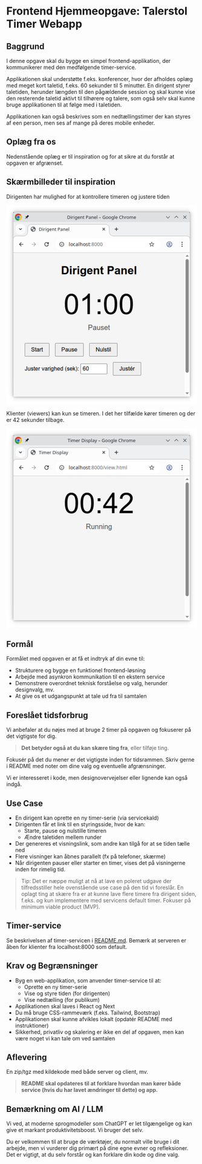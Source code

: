 # Frontend Hjemmeopgave: Talerstol Timer Webapp

## Baggrund

I denne opgave skal du bygge en simpel frontend-applikation, der kommunikerer med den medfølgende timer-service.

Applikationen skal understøtte f.eks. konferencer, hvor der afholdes oplæg med meget kort taletid, f.eks. 60 sekunder til 5 minutter. En dirigent styrer taletiden, herunder længden til den pågældende session og skal kunne vise den resterende taletid aktivt til tilhørere og talere, som også selv skal kunne bruge applikationen til at følge med i taletiden.

Applikationen kan også beskrives som en nedtællingstimer der kan styres af een person, men ses af mange på deres mobile enheder.

## Oplæg fra os

Nedenstående oplæg er til inspiration og for at sikre
at du forstår at opgaven er afgrænset. 

## Skærmbilleder til inspiration

Dirigenten har mulighed for at kontrollere timeren og justere tiden

![Image](client/dirigent.png "Dirigentens billede")

Klienter (viewers) kan kun se timeren. I det her tilfælde kører timeren og der er 42 sekunder tilbage.

![Image](client/view.png "Klienternes billede")

## Formål

Formålet med opgaven er at få et indtryk af din evne til:

- Strukturere og bygge en funktionel frontend-løsning
- Arbejde med asynkron kommunikation til en ekstern service
- Demonstrere overordnet teknisk forståelse og valg, herunder designvalg, mv.
- At give os et udgangspunkt at tale ud fra til samtalen


## Foreslået tidsforbrug

Vi anbefaler at du nøjes med at bruge 2 timer på opgaven og fokuserer på det vigtigste for dig.

> **Det betyder også at du kan skære ting fra**, eller tilføje ting.

Fokusér på det du mener er det vigtigste inden for tidsrammen. Skriv gerne i README med noter om dine valg og eventuelle afgrænsninger.

Vi er interesseret i kode, men designovervejelser eller lignende kan også indgå.


## Use Case

- En dirigent kan oprette en ny timer-serie (via servicekald)
- Dirigenten får et link til en styringsside, hvor de kan:
  - Starte, pause og nulstille timeren
  - Ændre taletiden mellem runder
- Der genereres et visningslink, som andre kan tilgå for at se tiden tælle ned
- Flere visninger kan åbnes parallelt (fx på telefoner, skærme)
- Når dirigenten pauser eller starter en timer, vises det på visningerne inden for rimelig tid.

> Tip: Det er næppe muligt at nå at lave en poleret udgave der tilfredsstiller hele ovenstående use case på den tid vi foreslår. En oplagt ting at skære fra er at kunne lave flere timere fra dirigent siden, f.eks. og kun implementere med servicens default timer. Fokuser på minimum viable product (MVP).

## Timer-service

Se beskrivelsen af timer-servicen i [README.md](README.md). Bemærk at serveren er åben for klienter fra localhost:8000 som default.

## Krav og Begrænsninger

- Byg en web-applikation, som anvender timer-service til at:
  - Oprette en ny timer-serie
  - Vise og styre tiden (for dirigenten)
  - Vise nedtælling (for publikum)
- Applikationen skal laves i React og Next
- Du må bruge CSS-rammeværk (f.eks. Tailwind, Bootstrap)
- Applikationen skal kunne afvikles lokalt (opdatér README med instruktioner)
- Sikkerhed, privatliv og skalering er ikke en del af opgaven, men kan være noget vi kan tale om ved samtalen

## Aflevering

En zip/tgz med kildekode med både server og client, mv. 

> **README skal opdateres til at forklare hvordan man kører både service (hvis du har lavet ændringer til dette) og app.**

## Bemærkning om AI / LLM

Vi ved, at moderne sprogmodeller som ChatGPT er let tilgængelige og kan give et markant produktivitetsboost. Vi bruger det selv.

Du er velkommen til at bruge de værktøjer, du normalt ville bruge i dit arbejde, men vi vurderer dig primært på dine egne evner og refleksioner. 
Det er vigtigt, at du selv forstår og kan forklare din kode og dine valg.

